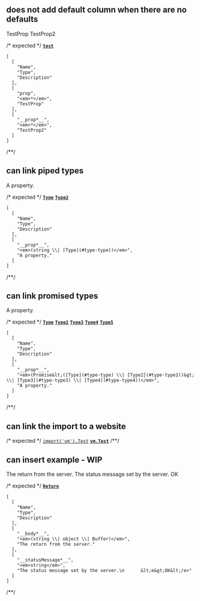 ## does not add default column when there are no defaults
<types>
  <type name="test">
    <prop opt name="prop">TestProp</prop>
    <prop name="prop">TestProp2</prop>
  </type>
</types>

/* expected */
__[`test`](t-type)__

```table
[
  [
    "Name",
    "Type",
    "Description"
  ],
  [
    "prop",
    "<em>*</em>",
    "TestProp"
  ],
  [
    "__prop*__",
    "<em>*</em>",
    "TestProp2"
  ]
]
```
/**/

## can link piped types
<types>
  <type name="Type" />
  <type name="Type2">
    <prop name="prop" type="string|Type">
      A property.
    </prop>
  </type>
</types>

/* expected */
__[`Type`](t-type)__
__[`Type2`](t-type)__

```table
[
  [
    "Name",
    "Type",
    "Description"
  ],
  [
    "__prop*__",
    "<em>(string \\| [Type](#type-type))</em>",
    "A property."
  ]
]
```
/**/

## can link promised types
<types>
  <type name="Type" />
  <type name="Type2" />
  <type name="Type3" />
  <type name="Type4" />
  <type name="Type5">
    <prop name="prop" type="Promise.<Type|Type2>|Type3|Type4">
      A property.
    </prop>
  </type>
</types>

/* expected */
__[`Type`](t-type)__
__[`Type2`](t-type)__
__[`Type3`](t-type)__
__[`Type4`](t-type)__
__[`Type5`](t-type)__

```table
[
  [
    "Name",
    "Type",
    "Description"
  ],
  [
    "__prop*__",
    "<em>(Promise&lt;([Type](#type-type) \\| [Type2](#type-type2))&gt; \\| [Type3](#type-type3) \\| [Type4](#type-type4))</em>",
    "A property."
  ]
]
```
/**/

## can link the import to a website
<types>
  <import
    name="Test"
    from="vm"
    link="https://nodejs.org/api/vm.html#Test"
  />
</types>

/* expected */
[`import('vm').Test`](https://nodejs.org/api/vm.html#Test) __[`vm.Test`](l-type)__
/**/

## can insert example - WIP
<types>
  <type name="Return">
    <prop name="body" type="string|object|Buffer">
      The return from the server.
    </prop>
    <prop name="statusMessage" type="string">
      The status message set by the server.
      <e>OK</e>
    </prop>
  </type>
</types>

/* expected */
__[`Return`](t-type)__

```table
[
  [
    "Name",
    "Type",
    "Description"
  ],
  [
    "__body*__",
    "<em>(string \\| object \\| Buffer)</em>",
    "The return from the server."
  ],
  [
    "__statusMessage*__",
    "<em>string</em>",
    "The status message set by the server.\n      &lt;e&gt;OK&lt;/e>"
  ]
]
```
/**/